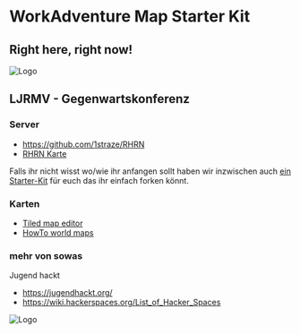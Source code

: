 # WorkAdventure Map Starter Kit

## Right here, right now!
![Logo](RHRN2021_head.jpg)


## LJRMV -  Gegenwartskonferenz

### Server

 * https://github.com/1straze/RHRN
 * [RHRN Karte](https://play.kraut.world/_/global/1straze.github.io/RHRN/main.json)

Falls ihr nicht wisst wo/wie ihr anfangen sollt haben wir inzwischen auch [ein Starter-Kit](https://git.cccv.de/rc3/world-map-starterkit) für euch das ihr einfach forken könnt.

### Karten
 
 * [Tiled map editor](https://www.mapeditor.org)
 * [HowTo world maps](https://howto.rc3.world/maps.html#kartengestatung)


### mehr von sowas
Jugend hackt
* https://jugendhackt.org/
* https://wiki.hackerspaces.org/List_of_Hacker_Spaces

![Logo](ci_6.png)


